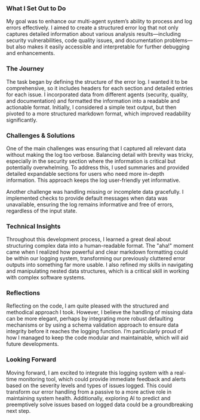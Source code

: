 ### What I Set Out to Do
My goal was to enhance our multi-agent system’s ability to process and log errors effectively. I aimed to create a structured error log that not only captures detailed information about various analysis results—including security vulnerabilities, code quality issues, and documentation problems—but also makes it easily accessible and interpretable for further debugging and enhancements.

### The Journey
The task began by defining the structure of the error log. I wanted it to be comprehensive, so it includes headers for each section and detailed entries for each issue. I incorporated data from different agents (security, quality, and documentation) and formatted the information into a readable and actionable format. Initially, I considered a simple text output, but then pivoted to a more structured markdown format, which improved readability significantly.

### Challenges & Solutions
One of the main challenges was ensuring that I captured all relevant data without making the log too verbose. Balancing detail with brevity was tricky, especially in the security section where the information is critical but potentially overwhelming. To address this, I used summaries and provided detailed expandable sections for users who need more in-depth information. This approach keeps the log user-friendly yet informative.

Another challenge was handling missing or incomplete data gracefully. I implemented checks to provide default messages when data was unavailable, ensuring the log remains informative and free of errors, regardless of the input state.

### Technical Insights
Throughout this development process, I learned a great deal about structuring complex data into a human-readable format. The "aha!" moment came when I realized how powerful and clear markdown formatting could be within our logging system, transforming our previously cluttered error outputs into something far more usable. I also refined my skills in navigating and manipulating nested data structures, which is a critical skill in working with complex software systems.

### Reflections
Reflecting on the code, I am quite pleased with the structured and methodical approach I took. However, I believe the handling of missing data can be more elegant, perhaps by integrating more robust defaulting mechanisms or by using a schema validation approach to ensure data integrity before it reaches the logging function. I’m particularly proud of how I managed to keep the code modular and maintainable, which will aid future developments.

### Looking Forward
Moving forward, I am excited to integrate this logging system with a real-time monitoring tool, which could provide immediate feedback and alerts based on the severity levels and types of issues logged. This could transform our error handling from a passive to a more active role in maintaining system health. Additionally, exploring AI to predict and preemptively solve issues based on logged data could be a groundbreaking next step.